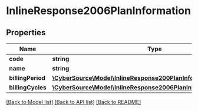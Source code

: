 # InlineResponse2006PlanInformation

## Properties
Name | Type | Description | Notes
------------ | ------------- | ------------- | -------------
**code** | **string** | Plan code | [optional] 
**name** | **string** | Plan name | [optional] 
**billingPeriod** | [**\CyberSource\Model\InlineResponse200PlanInformationBillingPeriod**](InlineResponse200PlanInformationBillingPeriod.md) |  | [optional] 
**billingCycles** | [**\CyberSource\Model\InlineResponse2006PlanInformationBillingCycles**](InlineResponse2006PlanInformationBillingCycles.md) |  | [optional] 

[[Back to Model list]](../README.md#documentation-for-models) [[Back to API list]](../README.md#documentation-for-api-endpoints) [[Back to README]](../README.md)



